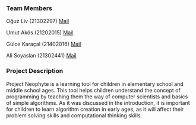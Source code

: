 ### Team Members
Oğuz Liv (21302297) [Mail](mailto:mustafa.liv@ug.bilkent.edu.tr)

Umut Akös (21202015) [Mail](mailto:umut.akos@ug.bilkent.edu.tr)

Gülce Karaçal (21402016) [Mail](mailto:gulce.karacal@ug.bilkent.edu.tr)

Ali Soyaslan (21302441) [Mail](mailto:ali.soyaslan@ug.bilkent.edu.tr)

### Project Description

Project Neophyte is a learning tool for children in elementary school and middle school ages. This tool helps children understand the concept of programming by teaching them the way of computer scientists and basics of simple algorithms. As it was discussed in the introduction, it is important for children to learn algorithm creation in early ages, as it will affect their problem solving skills and computational thinking skills. 
